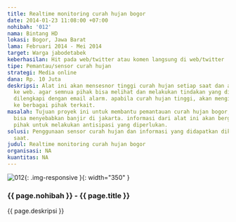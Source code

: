 ```yaml
---
title: Realtime monitoring curah hujan bogor
date: 2014-01-23 11:08:00 +07:00
nohibah: '012'
nama: Bintang HD
lokasi: Bogor, Jawa Barat
lama: Februari 2014 - Mei 2014
target: Warga jabodetabek
keberhasilan: Hit pada web/twitter atau komen langsung di web/twitter
tipe: Pemantau/sensor curah hujan
strategi: Media online
dana: Rp. 10 Juta
deskripsi: Alat ini akan mensesnor tinggi curah hujan setiap saat dan akan dilaporkan
  ke web. agar semnua pihak bisa melihat dan melakukan tindakan yang diperlukan. bisa
  dilengkapi dengan email alarm. apabila curah hujan tinggi, akan mengirimkan email
  ke berbagai pihak terkait.
masalah: Tujuan proyek ini untuk membantu pemantauan curah hujan bogor, yang air nya
  bisa menyebabkan banjir di jakarta. informasi dari alat ini akan berguna bagi berbagai
  pihak untuk melakukan antisipasi yang diperlukan.
solusi: Penggunaan sensor curah hujan dan informasi yang didapatkan dikirimkan setiap
  saat.
judul: Realtime monitoring curah hujan bogor
organisasi: NA
kuantitas: NA
---
```


![012](/static/img/hibahcms/012.png){: .img-responsive }{: width="350" }

### {{ page.nohibah }} - {{ page.title }}

{{ page.deskripsi }}

